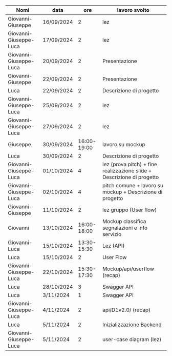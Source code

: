 |Nomi|data 	  	|ore		|lavoro svolto|
|----|----------|-------|-------------|
|Giovanni-Giuseppe|16/09/2024|2|lez|
|Giovanni-Giuseppe-Luca|17/09/2024|2|lez| 	
|Giovanni-Giuseppe-Luca|20/09/2024|2|Presentazione|
|Giovanni-Giuseppe|22/09/2024|2|Presentazione|
|Luca|22/09/2024|2|Descrizione di progetto|
|Giovanni-Giuseppe-Luca|25/09/2024|2|lez|
|Giovanni-Giuseppe-Luca|27/09/2024|2|lez|
|Giuseppe|30/09/2024|16:00-19:00|lavoro su mockup|
|Luca|30/09/2024|2|Descrizione di progetto|
|Giovanni-Giuseppe-Luca|01/10/2024|4|lez (prova pitch) + fine realizzazione slide + Descrizione di progetto|
|Giovanni-Giuseppe-Luca|02/10/2024|4|pitch comune + lavoro su mockup + Descrizione di progetto|
|Giovanni-Giuseppe|11/10/2024|2|lez gruppo (User flow)|
|Giovanni|13/10/2024|16:00-18:00|Mockup classifica segnalazioni e info servizio|
|Giovanni-Luca|15/10/2024|13:30-15:30|Lez (API)|
|Luca|15/10/2024|2|User Flow|	
|Giovanni-Giuseppe-Luca|22/10/2024|15:30-17:30|Mockup/api/userflow (recap)|
|Luca|28/10/2024|3|Swagger API|
|Luca|3/11/2024|1|Swagger API|
|Giovanni-Giuseppe-Luca|4/11/2024|2|api/D1v2.0/ (recap)|
|Luca|5/11/2024|2|Inizializzazione Backend|
|Giovanni-Giuseppe-Luca|5/11/2024|2|user-case diagram (lez)|
